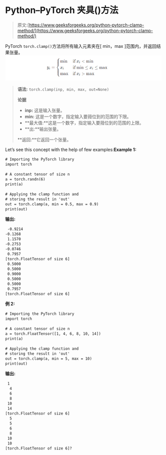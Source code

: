 # Python–PyTorch 夹具()方法

> 原文:[https://www.geeksforgeeks.org/python-pytorch-clamp-method/](https://www.geeksforgeeks.org/python-pytorch-clamp-method/)

PyTorch `torch.clamp()`方法将所有输入元素夹在[ min，max ]范围内，并返回结果张量。
![Clamp method](img/97b0491b205aa089230f024472e1eacd.png)

> **语法:** `torch.clamp(inp, min, max, out=None)`
> 
> **论据**
> 
> *   **inp:** 这是输入张量。
> *   **min:** 这是一个数字，指定输入要箝位到的范围的下限。
> *   **最大值:**这是一个数字，指定输入要箝位到的范围的上限。
> *   **出:**输出张量。
> 
> **返回:**它返回一个张量。

Let’s see this concept with the help of few examples:**Example 1:**

```
# Importing the PyTorch library 
import torch 

# A constant tensor of size n
a = torch.randn(6)
print(a)

# Applying the clamp function and 
# storing the result in 'out'
out = torch.clamp(a, min = 0.5, max = 0.9)
print(out)
```

**输出:**

```
 -0.9214
-0.1268
 1.1570
-0.2753
-0.0746
 0.7957
[torch.FloatTensor of size 6]
 0.5000
 0.5000
 0.9000
 0.5000
 0.5000
 0.7957
[torch.FloatTensor of size 6]

```

**例 2:**

```
# Importing the PyTorch library 
import torch 

# A constant tensor of size n
a = torch.FloatTensor([1, 4, 6, 8, 10, 14])
print(a)

# Applying the clamp function and 
# storing the result in 'out'
out = torch.clamp(a, min = 5, max = 10)
print(out) 
```

**输出:**

```
 1
  4
  6
  8
 10
 14
[torch.FloatTensor of size 6]
  5
  5
  6
  8
 10
 10
[torch.FloatTensor of size 6]?

```